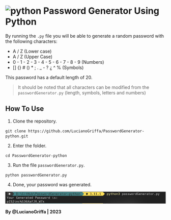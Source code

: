 # <img src='https://raw.githubusercontent.com/Thomas-George-T/Thomas-George-T/master/assets/python.svg' alt='python' height='32'> Password Generator Using Python



By running the ``.py`` file you will be able to generate a random password with the following characters:
- A / Z (Lower case)
- A / Z (Upper Case)
- 0 - 1 - 2 - 3 - 4 - 5 - 6 - 7 - 8 - 9 (Numbers)
- [] {} # () * ; . _ - ? ¿ ^ % (Symbols)

This password has a default length of 20.

> It should be noted that all characters can be modified from the ``passwordGenerator.py`` (length, symbols, letters and numbers)

## How To Use
1. Clone the repository.
``` 
git clone https://github.com/LucianoGriffa/PasswordGenerator-python.git
```
2. Enter the folder.
```
cd PasswordGenerator-python
```
3. Run the file ``passwordGenerator.py``.
```
python passwordGenerator.py
```
4. Done, your password was generated.

![Example](./example.png)

**By @LucianoGriffa | 2023**
